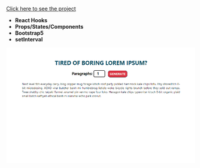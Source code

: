 [Click here to see the project](https://lorem-ipsum-project-with-react.vercel.app/)
<br>
- __React Hooks__ <br>
- __Props/States/Components__<br>
- __Bootstrap5__<br>
- __setInterval__<br>

<div align="center"><img src="https://github.com/MehmetCakir1/loremIpsumProjectWithReact/blob/master/loremIpsumProject.gif">
